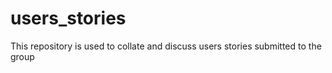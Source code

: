 # users_stories
This repository is used to collate and discuss users stories submitted to the group

